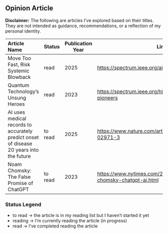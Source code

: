 ## Opinion Article

**Disclaimer:** The following are articles I’ve explored based on their titles. They are not intended as guidance, recommendations, or a reflection of my personal identity.

| Article Name | Status | Publication Year | Link |
|:--------------------------|-------------------|------|-----|
| Move Too Fast, Risk Systemic Blowback | read | 2025 | https://spectrum.ieee.org/ai-systemic-blowback |
| Quantum Technology’s Unsung Heroes | read | 2023 | https://spectrum.ieee.org/history-of-quantum-early-pioneers |
| AI uses medical records to accurately predict onset of disease 20 years into the future |to read | 2025 | https://www.nature.com/articles/d41586-025-02971-3 |
| Noam Chomsky: The False Promise of ChatGPT | to read | 2023 | https://www.nytimes.com/2023/03/08/opinion/noam-chomsky-chatgpt-ai.html |

###  Status Legend

- to read → the article is in my reading list but I haven’t started it yet 
- reading → I’m currently reading the article (in progress)
- read → I’ve completed reading the article
